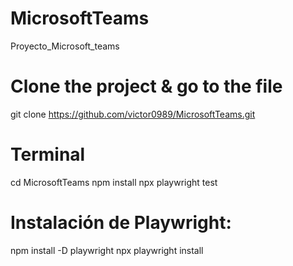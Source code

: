 # MicrosoftTeams
Proyecto_Microsoft_teams

# Clone the project & go to the file
git clone https://github.com/victor0989/MicrosoftTeams.git

# Terminal 
cd MicrosoftTeams
npm install
npx playwright test

# Instalación de Playwright:
npm install -D playwright
npx playwright install

